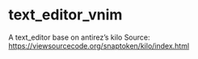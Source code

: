 # text_editor_vnim
A text_editor base on antirez’s kilo
Source: https://viewsourcecode.org/snaptoken/kilo/index.html

